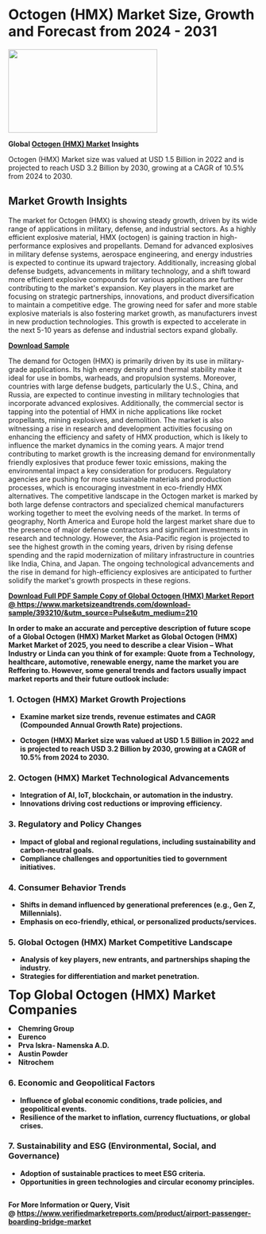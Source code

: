 <H1>Octogen (HMX) Market Size, Growth and Forecast from 2024 - 2031</H1><img class="aligncenter size-medium wp-image-584254" src="https://thirdeyenews.in/wp-content/uploads/2024/09/Global-Market-Research-300x168.jpeg" alt="" width="300" height="168" /><p><strong>Global&nbsp;<a href="https://www.marketsizeandtrends.com/download-sample/393210/&amp;utm_source=Pulse&amp;utm_medium=210">Octogen (HMX) Market</a> Insights</strong></p><p>Octogen (HMX) Market size was valued at USD 1.5 Billion in 2022 and is projected to reach USD 3.2 Billion by 2030, growing at a CAGR of 10.5% from 2024 to 2030.</p><p><h2>Market Growth Insights</h2> <p>The market for Octogen (HMX) is showing steady growth, driven by its wide range of applications in military, defense, and industrial sectors. As a highly efficient explosive material, HMX (octogen) is gaining traction in high-performance explosives and propellants. Demand for advanced explosives in military defense systems, aerospace engineering, and energy industries is expected to continue its upward trajectory. Additionally, increasing global defense budgets, advancements in military technology, and a shift toward more efficient explosive compounds for various applications are further contributing to the market's expansion. Key players in the market are focusing on strategic partnerships, innovations, and product diversification to maintain a competitive edge. The growing need for safer and more stable explosive materials is also fostering market growth, as manufacturers invest in new production technologies. This growth is expected to accelerate in the next 5-10 years as defense and industrial sectors expand globally.</p> <p><strong><a href="#">Download Sample</a></strong></p> <p>The demand for Octogen (HMX) is primarily driven by its use in military-grade applications. Its high energy density and thermal stability make it ideal for use in bombs, warheads, and propulsion systems. Moreover, countries with large defense budgets, particularly the U.S., China, and Russia, are expected to continue investing in military technologies that incorporate advanced explosives. Additionally, the commercial sector is tapping into the potential of HMX in niche applications like rocket propellants, mining explosives, and demolition. The market is also witnessing a rise in research and development activities focusing on enhancing the efficiency and safety of HMX production, which is likely to influence the market dynamics in the coming years. A major trend contributing to market growth is the increasing demand for environmentally friendly explosives that produce fewer toxic emissions, making the environmental impact a key consideration for producers. Regulatory agencies are pushing for more sustainable materials and production processes, which is encouraging investment in eco-friendly HMX alternatives. The competitive landscape in the Octogen market is marked by both large defense contractors and specialized chemical manufacturers working together to meet the evolving needs of the market. In terms of geography, North America and Europe hold the largest market share due to the presence of major defense contractors and significant investments in research and technology. However, the Asia-Pacific region is projected to see the highest growth in the coming years, driven by rising defense spending and the rapid modernization of military infrastructure in countries like India, China, and Japan. The ongoing technological advancements and the rise in demand for high-efficiency explosives are anticipated to further solidify the market's growth prospects in these regions.</p> <p><strong><a href="#"></p><p><span class=""><strong>Download Full PDF Sample Copy of Global Octogen (HMX) Market Report</strong> @ <a href="https://www.marketsizeandtrends.com/download-sample/393210/&amp;utm_source=Pulse&amp;utm_medium=210" target="_blank">https://www.marketsizeandtrends.com/download-sample/393210/&amp;utm_source=Pulse&amp;utm_medium=210</a></span></p><p>In order to make an accurate and perceptive description of future scope of a Global&nbsp;Octogen (HMX) Market Market as Global&nbsp;Octogen (HMX) Market Market of 2025, you need to describe a clear Vision &ndash; What Industry or Linda can you think of for example: Quote from a Technology, healthcare, automotive, renewable energy, name the market you are Reffering to. However, some general trends and factors usually impact market reports and their future outlook include:</p><h3>1.&nbsp;<strong>Octogen (HMX) Market Growth Projections</strong></h3><ul><li>Examine market size trends, revenue estimates and CAGR (Compounded Annual Growth Rate) projections.</li><li><p>Octogen (HMX) Market size was valued at USD 1.5 Billion in 2022 and is projected to reach USD 3.2 Billion by 2030, growing at a CAGR of 10.5% from 2024 to 2030.</p></li></ul><h3>2.&nbsp;<strong>Octogen (HMX) Market Technological Advancements</strong></h3><ul><li>Integration of AI, IoT, blockchain, or automation in the industry.</li><li>Innovations driving cost reductions or improving efficiency.</li></ul><h3>3.&nbsp;<strong>Regulatory and Policy Changes</strong></h3><ul><li>Impact of global and regional regulations, including sustainability and carbon-neutral goals.</li><li>Compliance challenges and opportunities tied to government initiatives.</li></ul><h3>4.&nbsp;<strong>Consumer Behavior Trends</strong></h3><ul><li>Shifts in demand influenced by generational preferences (e.g., Gen Z, Millennials).</li><li>Emphasis on eco-friendly, ethical, or personalized products/services.</li></ul><h3>5.&nbsp;<strong>Global Octogen (HMX) Market Competitive Landscape</strong></h3><ul><li>Analysis of key players, new entrants, and partnerships shaping the industry.</li><li>Strategies for differentiation and market penetration.</li></ul><p data-pm-slice="1 1 []"><span style="color: inherit; font-family: inherit; font-size: 25px;">Top Global Octogen (HMX) Market Companies</span></p><div class="" data-test-id=""><p><li>Chemring Group</li><li> Eurenco</li><li> Prva Iskra- Namenska A.D.</li><li> Austin Powder</li><li> Nitrochem</li></p></div><h3>6.&nbsp;<strong>Economic and Geopolitical Factors</strong></h3><ul><li>Influence of global economic conditions, trade policies, and geopolitical events.</li><li>Resilience of the market to inflation, currency fluctuations, or global crises.</li></ul><h3>7.&nbsp;<strong>Sustainability and ESG (Environmental, Social, and Governance)</strong></h3><ul><li>Adoption of sustainable practices to meet ESG criteria.</li><li>Opportunities in green technologies and circular economy principles.</li></ul><h2><strong style="font-size: 14px;">For More Information or Query, Visit @&nbsp;</strong><a style="background-color: #ffffff; font-size: 14px;" href="https://www.marketsizeandtrends.com/report/octogen-hmx-market/" target="_blank">https://www.verifiedmarketreports.com/product/airport-passenger-boarding-bridge-market</a></h2>
